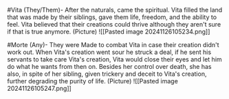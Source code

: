 #Vita (They/Them)- After the naturals, came the spiritual. Vita filled the land that was made by their siblings, gave them life, freedom, and the ability to feel. Vita believed that their creations could thrive although they aren't sure if that is true anymore.
	(Picture)
		![[Pasted image 20241126105234.png]]

#Morte (Any)- They were Made to combat Vita in case their creation didn't work out. When Vita's creation went sour he struck a deal, if he sent his servants to take care Vita's creation, Vita would close their eyes and let him do what he wants from then on. Besides her control over death, she has also, in spite of her sibling, given trickery and deceit to Vita's creation, further degrading the purity of life.
	(Picture)
		![[Pasted image 20241126105247.png]]